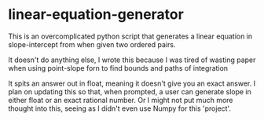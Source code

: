 # linear-equation-generator

This is an overcomplicated python script that generates a linear equation in slope-intercept from when given two ordered pairs.

It doesn't do anything else, I wrote this because I was tired of wasting paper when using point-slope forn to find bounds and paths of integration

It spits an answer out in float, meaning it doesn't give you an exact answer. I plan on updating this so that, when prompted, a user can generate slope 
in either float or an exact rational number. Or I might not put much more thought into this, seeing as I didn't even use Numpy for this 'project'.


